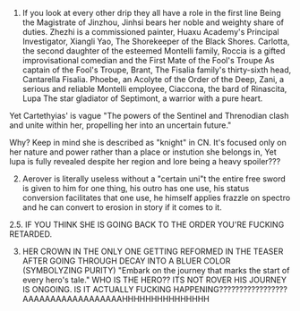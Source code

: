 1. If you look at every other drip they all have a role in the first line
Being the Magistrate of Jinzhou, Jinhsi bears her noble and weighty share of duties.
Zhezhi is a commissioned painter,
Huaxu Academy's Principal Investigator, Xiangli Yao,
The Shorekeeper of the Black Shores.
Carlotta, the second daughter of the esteemed Montelli family,
Roccia is a gifted improvisational comedian and the First Mate of the Fool's Troupe
As captain of the Fool's Troupe, Brant,
The Fisalia family's thirty-sixth head, Cantarella Fisalia.
Phoebe, an Acolyte of the Order of the Deep,
Zani, a serious and reliable Montelli employee,
Ciaccona, the bard of Rinascita,
Lupa The star gladiator of Septimont, a warrior with a pure heart.

Yet Cartethyias' is vague "The powers of the Sentinel and Threnodian clash and unite within her, propelling her into an uncertain future."

Why? Keep in mind she is described as "knight" in CN. 
It's focused only  on her nature and power rather than a place or instution she belongs in, Yet lupa is fully revealed despite her region and lore being a heavy spoiler???

2. Aerover is literally useless without a "certain uni"t the entire free sword is given to him for one thing, his outro has one use, his status conversion facilitates that one use, he himself applies frazzle on spectro and he can convert to erosion in story if it comes to it. 

2.5. IF YOU THINK SHE IS GOING BACK TO THE ORDER YOU'RE FUCKING RETARDED. 


3. HER CROWN IN THE ONLY ONE GETTING REFORMED IN THE TEASER AFTER GOING THROUGH DECAY INTO A BLUER COLOR (SYMBOLYZING PURITY)
"Embark on the journey that marks the start of every hero's tale."
WHO IS THE HERO?? ITS NOT ROVER HIS JOURNEY IS ONGOING. IS IT ACTUALLY FUCKING HAPPENING????????????????? AAAAAAAAAAAAAAAAAAHHHHHHHHHHHHHHH 

